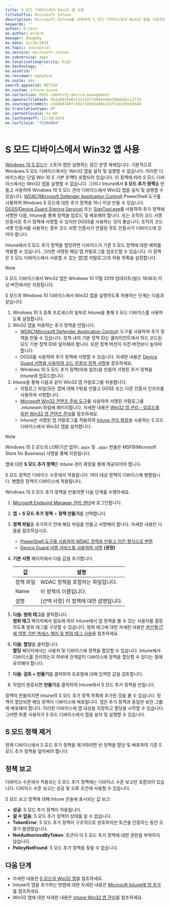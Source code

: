 ```yaml
---
title: S 모드 디바이스에서 Win32 앱 사용
titleSuffix: Microsoft Intune
description: Microsoft Intune을 사용하여 S 모드 디바이스에서 Win32 앱을 사용하도록 설정하는 방법을 알아봅니다.
keywords: ''
author: Erikre
ms.author: erikre
manager: dougeby
ms.date: 11/26/2019
ms.topic: conceptual
ms.service: microsoft-intune
ms.subservice: apps
ms.localizationpriority: high
ms.technology: ''
ms.assetid: ''
ms.reviewer: mghadial
ms.suite: ems
search.appverid: MET150
ms.custom: intune-azure
ms.collection: M365-identity-device-management
ms.openlocfilehash: 4b2a6019a0af33cd227d88444bb5ddda5bc22715
ms.sourcegitcommit: e166b9746fcf0e710e93ad012d2f52e2d3ed2644
ms.translationtype: HT
ms.contentlocale: ko-KR
ms.lasthandoff: 12/19/2019
ms.locfileid: "75204904"
---
```

# <a name="enable-win32-apps-on-s-mode-devices"></a>S 모드 디바이스에서 Win32 앱 사용

[Windows 10 S 모드](https://docs.microsoft.com/windows/deployment/s-mode)는 스토어 앱만 실행하는 잠긴 운영 체제입니다. 기본적으로 Windows S 모드 디바이스에서는 Win32 앱을 설치 및 실행할 수 없습니다. 이러한 디바이스에는 단일 *Win 10 S 기본 정책*이 포함되어 있습니다. 이 정책에 따라 S 모드 디바이스에서는 Win32 앱을 실행할 수 없습니다. 그러나 Intune에서 **S 모드 추가 정책**을 만들고 사용하여 Windows 10 S 모드 관리 디바이스에서 Win32 앱을 설치 및 실행할 수 있습니다. [WDAC(Microsoft Defender Application Control)](https://docs.microsoft.com/windows/security/threat-protection/windows-defender-application-control/windows-defender-application-control) PowerShell 도구를 사용하여 Windows S 모드에 대한 추가 정책을 하나 이상 만들 수 있습니다. [DGSS(Device Guard Signing Service)](https://go.microsoft.com/fwlink/?linkid=2095629) 또는 [SignTool.exe](https://docs.microsoft.com/windows/security/threat-protection/windows-defender-application-control/signing-policies-with-signtool)를 사용하여 추가 정책에 서명한 다음, Intune을 통해 정책을 업로드 및 배포해야 합니다. 또는 조직의 코드 서명 인증서로 추가 정책에 서명할 수 있지만 DGSS를 사용하는 것이 좋습니다. 조직의 코드 서명 인증서를 사용하는 경우 코드 서명 인증서가 연결된 루트 인증서가 디바이스에 있어야 합니다.

Intune에서 S 모드 추가 정책을 할당하면 디바이스가 기존 S 모드 정책에 대한 예외를 적용할 수 있습니다. 그러면 서명된 해당 앱 카탈로그를 업로드할 수 있습니다. 이 정책은 S 모드 디바이스에서 사용할 수 있는 앱(앱 카탈로그)의 허용 목록을 설정합니다.

> [!NOTE]
> S 모드 디바이스에서 Win32 앱은 Windows 10 11월 2019 업데이트(빌드 18363) 이상 버전에서만 지원됩니다.

<!-- Add WDAC tooling diagram  -->

S 모드의 Windows 10 디바이스에서 Win32 앱을 실행하도록 허용하는 단계는 다음과 같습니다.

1. Windows 10 S 등록 프로세스의 일부로 Intune을 통해 S 모드 디바이스를 사용하도록 설정합니다.
2. Win32 앱을 허용하는 추가 정책을 만듭니다.
   - [WDAC(Microsoft Defender Application Control)](https://docs.microsoft.com/windows/security/threat-protection/windows-defender-application-control/windows-defender-application-control) 도구를 사용하여 추가 정책을 만들 수 있습니다. 정책 내의 기본 정책 ID는 클라이언트에서 하드 코드된 모드 기본 정책 ID와 일치해야 합니다. 또한 정책 버전이 이전 버전보다 높아야 합니다.
   - DGSS를 사용하여 추가 정책에 서명할 수 있습니다. 자세한 내용은 [Device Guard 서명을 사용하여 코드 무결성 정책 서명](https://docs.microsoft.com/microsoft-store/sign-code-integrity-policy-with-device-guard-signing)을 참조하세요.
   - Windows 10 S 모드 추가 정책(아래 참조)을 만들어 서명된 추가 정책을 Intune에 업로드합니다.
3. Intune을 통해 다음과 같이 Win32 앱 카탈로그를 허용합니다.
   - 카탈로그 파일(모든 앱에 대해 1개)을 만들고 DGSS 또는 다른 인증서 인프라를 사용하여 서명합니다.
   - [Microsoft Win32 콘텐츠 준비 도구](https://go.microsoft.com/fwlink/?linkid=2065730)를 사용하여 서명된 카탈로그를 *.intunewin* 파일에 패키지합니다. 자세한 내용은 [Win32 앱 관리 - 업로드를 위한 Win32 앱 콘텐츠 준비](~/apps/apps-win32-app-management.md#prepare-the-win32-app-content-for-upload)를 참조하세요.
   - Intune은 서명된 앱 카탈로그를 적용하여 [Intune 관리 확장](~/apps/intune-management-extension.md)을 사용하는 S 모드 디바이스에서 Win32 앱을 설치합니다.

> [!NOTE]
> Windows 10 S 모드의 LOB(기간 업무)`.appx` 및 `.appx` 번들은 MSFB(Microsoft Store for Business) 서명을 통해 지원됩니다.
>
> 앱에 대한 **S 모드 추가 정책**은 Intune 관리 확장을 통해 제공되어야 합니다.
>
> S 모드 정책은 디바이스 수준에서 적용됩니다. 여러 대상 정책이 디바이스에 병합됩니다. 병합된 정책이 디바이스에 적용됩니다.

Windows 10 S 모드 추가 정책을 만들려면 다음 단계를 수행하세요.

1. [Microsoft Endpoint Manager 관리 센터](https://go.microsoft.com/fwlink/?linkid=2109431)에 로그인합니다.
2. **앱** > **S 모드 추가 정책** > **정책 만들기**를 선택합니다.
3. **정책 파일**을 추가하기 전에 해당 파일을 만들고 서명해야 합니다. 자세한 내용은 다음을 참조하십시오.
    - [ PowerShell 도구를 사용하여 WDAC 정책을 만들고 이진 형식으로 변환](https://go.microsoft.com/fwlink/?linkid=2095387)
    - [Device Guard 서명 서비스를 사용하여 서명](https://go.microsoft.com/fwlink/?linkid=2095629) **(권장)**

4. **기본 사항** 페이지에서 다음 값을 추가합니다.

    | 값 | 설명 |
    |--------------|------------------------------------------------|
    | 정책 파일 | WDAC 정책을 포함하는 파일입니다. |
    | Name | 이 정책의 이름입니다. |
    | 설명 | [선택 사항] 이 정책에 대한 설명입니다. |

5. **다음: 범위 태그**를 클릭합니다.<br>
   **범위 태그** 페이지에서 필요에 따라 Intune에서 앱 정책을 볼 수 있는 사용자를 결정하도록 범위 태그를 구성할 수 있습니다. 범위 태그에 대한 자세한 내용은 [분산형 IT에 역할 기반 액세스 제어 및 범위 태그 사용](~/fundamentals/scope-tags.md)을 참조하세요.

6. **다음: 할당**을 클릭합니다.<br>
   **할당** 페이지에서는 사용자 및 디바이스에 정책을 할당할 수 있습니다. Intune에서 디바이스를 관리하는지 여부에 관계없이 디바이스에 정책을 할당할 수 있다는 점에 유의해야 합니다.
7. **다음: 검토 + 만들기**를 클릭하여 프로필에 대해 입력한 값을 검토합니다.
8. 작업이 완료되면 **만들기**를 클릭하여 Intune에서 S 모드 추가 정책을 만듭니다. 

정책이 만들어지면 Intune의 S 모드 추가 정책 목록에 추가된 것을 볼 수 있습니다. 정책이 할당되면 해당 정책이 디바이스에 배포됩니다. 앱은 추가 정책과 동일한 보안 그룹에 배포해야 합니다. 이러한 디바이스에 앱 대상을 지정하고 할당을 시작할 수 있습니다. 그러면 최종 사용자가 S 모드 디바이스에서 앱을 설치 및 실행할 수 있습니다.

## <a name="removal-of-s-mode-policy"></a>S 모드 정책 제거

현재 디바이스에서 S 모드 추가 정책을 제거하려면 빈 정책을 할당 및 배포하여 기존 S 모드 추가 정책을 덮어써야 합니다.

## <a name="policy-reporting"></a>정책 보고

디바이스 수준에서 적용되는 S 모드 추가 정책에는 디바이스 수준 보고만 포함되어 있습니다. 디바이스 수준 보고는 성공 및 오류 조건에 사용할 수 있습니다. 

S 모드 보고 정책에 대해 Intune 콘솔에 표시되는 값 보고:
- **성공**: S 모드 추가 정책이 적용됩니다.
- **알 수 없음**: S 모드 추가 정책의 상태를 알 수 없습니다.
- **TokenError**: S 모드 추가 정책이 구조적으로 양호하지만 토큰을 인증하는 동안 오류가 발생했습니다.
- **NotAuthorizedByToken**: 토큰이 이 S 모드 추가 정책에 대한 권한을 부여하지 않습니다.
- **PolicyNotFound**: S 모드 추가 정책을 찾을 수 없습니다.

## <a name="next-steps"></a>다음 단계

- 자세한 내용은 [S 모드의 Win32 앱](https://docs.microsoft.com/windows/security/threat-protection/windows-defender-application-control/lob-win32-apps-on-s)을 참조하세요.
- Intune의 앱을 추가하는 방법에 대한 자세한 내용은 [Microsoft Intune에 앱 추가](apps-add.md)를 참조하세요.
- Win32 앱에 대한 자세한 내용은 [Intune Win32 앱 관리](~/apps/apps-win32-app-management.md)를 참조하세요.
